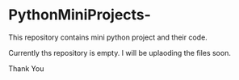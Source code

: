 # PythonMiniProjects-
This repository contains mini python project and their code.

Currently ths repository is empty. I will be uplaoding the files soon.

Thank You
